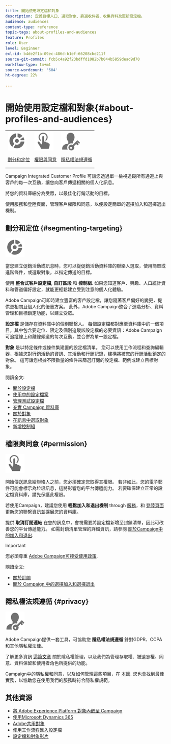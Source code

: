 ```yaml
---
title: 開始使用設定檔和對象
description: 定義目標人口、選取對象、篩選收件者、收集資料及更新設定檔。
audience: audiences
content-type: reference
topic-tags: about-profiles-and-audiences
feature: Profiles
role: User
level: Beginner
exl-id: b4de2f1a-09ec-486d-b1ef-66208cbe211f
source-git-commit: fcb5c4a92f23bdffd1082b7b044b5859dead9d70
workflow-type: tm+mt
source-wordcount: '604'
ht-degree: 22%

---
```


# 開始使用設定檔和對象{#about-profiles-and-audiences}

<table>
<tr>
<td><img src="assets/do-not-localize/icon_segment.svg" width="60px"><p><a href="#segmenting-targeting">劃分和定位</a></p></td>
<td><img src="assets/do-not-localize/icon_permission.svg" width="60px"><p><a href="#permission">權限與同意</a></p></td>
<td><img src="assets/do-not-localize/icon_privacy.svg" width="60px"><p><a href="#privacy">隱私權法規遵循</a></p></td></tr>
</table>

Campaign Integrated Customer Profile 可讓您透過單一檢視追蹤所有通道上與客戶的每一次互動，讓您向客戶傳遞相關的個人化訊息。

將您的資料庫細分為受眾，以最佳化行銷活動的目標。

使用服務和登陸頁面，管理客戶權限和同意，以便設定簡單的選擇加入和選擇退出機制。

## 劃分和定位 {#segmenting-targeting}

<img src="assets/do-not-localize/icon_segment.svg" width="60px">

當您建立促銷活動或訊息時，您可以從促銷活動資料庫的聯絡人選取，使用簡單或進階條件，或選取對象，以指定傳送的目標。

使用 **整合式客戶設定檔**, **自訂區段** 和 **控制組**. 如果您知道客戶、興趣、人口統計資料和管道偏好設定，就能更輕鬆建立受到注意的個人化體驗。

Adobe Campaign可即時建立豐富的客戶設定檔，讓您隨著客戶偏好的變更，提供更相關且個人化的優惠方案。 此外，Adobe Campaign整合了進階分析、資料管理和目標鎖定功能，以建立受眾。

**設定檔** 是儲存在資料庫中的個別聯繫人。 每個設定檔都對應至資料庫中的一個項目，其中包含要定位、限定及個別追蹤該設定檔的必要資訊：Adobe Campaign可追蹤線上和離線頻道的每次互動，並合併為單一設定檔。

**對象** 是以特定條件或條件集建置的設定檔清單。 您可以使用工作流程和查詢編輯器，根據您對行銷活動的資訊、其活動和行銷記錄，建構將被您的行銷活動鎖定的對象。 這可讓您根據不限數量的條件來篩選訂閱的設定檔、範例或建立目標對象。

閱讀全文:

* [關於設定檔](../../audiences/using/about-profiles.md)
* [使用中的設定檔案](../../audiences/using/active-profiles.md)
* [管理測試設定檔](../../audiences/using/managing-test-profiles.md)
* [充實 Campaign 資料庫](../../audiences/using/enriching-campaign-database.md)
* [關於對象](../../audiences/using/about-audiences.md)
* [在訊息中選取對象](../../audiences/using/selecting-an-audience-in-a-message.md)
* [新增控制組](../../sending/using/control-group.md)

## 權限與同意 {#permission}

<img src="assets/do-not-localize/icon_permission.svg"  width="60px">

開始傳送訊息給聯絡人之前，您必須確定您取得其權限。 若非如此，您的電子郵件可能會標示為垃圾訊息，這將影響您的平台傳遞能力。 若要確保建立正常的設定檔資料庫，請先保護此權限。

若使用Campaign，建議您使用 **輕鬆加入和退出機制** through [服務](../../audiences/using/creating-a-service.md)，和 [登陸頁面](../../channels/using/getting-started-with-landing-pages.md) 更新您的聯繫資訊並擴展您的資料庫。

提供 **取消訂閱連結** 在您的訊息中，會視需要將設定檔新增至封鎖清單，因此可改善您的平台傳遞能力。 如需封鎖清單管理的詳細資訊，請參閱 [關於Campaign中的加入和退出](../../audiences/using/about-opt-in-and-opt-out-in-campaign.md).

>[!IMPORTANT]
>
>您必須尊重 [Adobe Campaign可接受使用政策](https://www.adobe.com/legal/terms/aup.html).

閱讀全文:

* [關於訂閱](../../audiences/using/about-subscriptions.md)
* [關於 Campaign 中的選擇加入和選擇退出](../../audiences/using/about-opt-in-and-opt-out-in-campaign.md)

## 隱私權法規遵循 {#privacy}

<img src="assets/do-not-localize/icon_privacy.svg" width="60px">

Adobe Campaign提供一套工具，可協助您 **隱私權法規遵循** 針對GDPR、CCPA和其他隱私權法律。

了解更多資訊 [這篇文章](https://helpx.adobe.com/tw/campaign/kb/campaign-privacy.html) 關於隱私權管理，以及我們為管理存取權、被遺忘權、同意、資料保留和使用者角色所提供的功能。

Campaign中的隱私權和同意，以及如何管理這些項目，在 [本節](../../start/using/privacy.md). 您也會找到最佳實務，以協助您在使用我們的服務時符合隱私權規範。

## 其他資源

* [將 Adobe Experience Platform 對象內嵌至 Campaign](../../integrating/using/ingest-aep-data.md)
* [使用Microsoft Dynamics 365](../../integrating/using/d365-acs-get-started.md)
* [Adobe共用對象](../../integrating/using/sharing-audiences-with-audience-manager-or-people-core-service.md)
* [使用工作流程匯入設定檔](../../automating/using/creating-import-workflow-templates.md)
* [設定檔和對象影片](https://experienceleague.adobe.com/docs/campaign-standard-learn/tutorials/profiles-and-audiences/creating-profiles-and-audiences.html)
